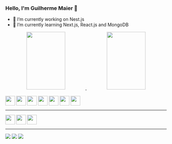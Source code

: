 ### Hello, I'm Guilherme Maier 👋

- 🔭 I’m currently working on Nest.js
- 🌱 I’m currently learning Next.js, React.js and MongoDB

<div align="center" width:"100%">
  <a target="_blank" href="https://github.com/GuilhermeMaier">
    <img style="width: 49%;" height="180em" src="https://github-readme-stats.vercel.app/api?username=GuilhermeMaier&show_icons=true&theme=dracula&include_all_commits=true&count_private=true"/>
    <img style="width: 49%;" height="180em" src="https://github-readme-stats.vercel.app/api/top-langs/?username=GuilhermeMaier&layout=compact&langs_count=7&theme=dracula"/>
  </a>
</div>
<div style="display: inline_block"><br>
  <img align="center" height="30" src="https://img.shields.io/badge/HTML5-E34F26?style=for-the-badge&logo=html5&logoColor=white">
  <img align="center" height="30" src="https://img.shields.io/badge/CSS3-1572B6?style=for-the-badge&logo=css3&logoColor=white">
  <img align="center" height="30" src="https://img.shields.io/badge/jQuery-0769AD?style=for-the-badge&logo=jquery&logoColor=white">
  <img align="center" height="30" src="https://img.shields.io/badge/JavaScript-323330?style=for-the-badge&logo=javascript&logoColor=F7DF1E">
  <img align="center" height="30" src="https://img.shields.io/badge/TypeScript-007ACC?style=for-the-badge&logo=typescript&logoColor=white">
  <img align="center" height="30" src="https://img.shields.io/badge/React-20232A?style=for-the-badge&logo=react&logoColor=61DAFB">
  <img align="center" height="30" src="https://img.shields.io/badge/PHP-777BB4?style=for-the-badge&logo=php&logoColor=white">
  <hr>
  <img align="center" height="30" src="https://img.shields.io/badge/MySQL-00000F?style=for-the-badge&logo=mysql&logoColor=white">
  <img align="center" height="30" src="https://img.shields.io/badge/PostgreSQL-316192?style=for-the-badge&logo=postgresql&logoColor=white">
  <img align="center" height="30" src="https://img.shields.io/badge/MongoDB-4EA94B?style=for-the-badge&logo=mongodb&logoColor=white">
</div>
<hr>
<div>
  <a href="https://www.linkedin.com/in/guilherme-maier/" target="_blank"><img src="https://img.shields.io/badge/-LinkedIn-%230077B5?style=for-the-badge&logo=linkedin&logoColor=white" target="_blank"></a>
  <a href = "mailto:maier_gui_11@hotmail.com"><img src="https://img.shields.io/badge/Microsoft_Outlook-0078D4?style=for-the-badge&logo=microsoft-outlook&logoColor=white" target="_blank"></a>
  <a href="https://www.instagram.com/gui_maier/" target="_blank"><img src="https://img.shields.io/badge/-Instagram-%23E4405F?style=for-the-badge&logo=instagram&logoColor=white" target="_blank"></a>
</div>
